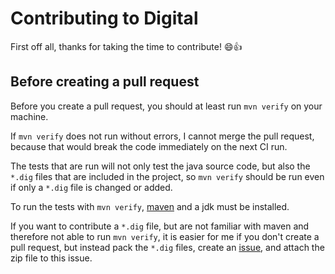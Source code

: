 # Contributing to Digital

First off all, thanks for taking the time to contribute! :smile::+1:

## Before creating a pull request

Before you create a pull request, you should at least run `mvn verify` on your machine.

If `mvn verify` does not run without errors, I cannot merge the pull request, because that would break 
the code immediately on the next CI run.

The tests that are run will not only test the java source code, but also the `*.dig` files that are 
included in the project, so `mvn verify` should be run even if only a `*.dig` file is changed or added. 

To run the tests with `mvn verify`, [maven](https://maven.apache.org/) and a jdk must be installed.

If you want to contribute a `*.dig` file, but are not familiar with maven and therefore not able to 
run `mvn verify`, it is easier for me if you don't create a pull request, but instead pack the 
`*.dig` files, create an [issue](https://github.com/hneemann/Digital/issues/new), and 
attach the zip file to this issue.
